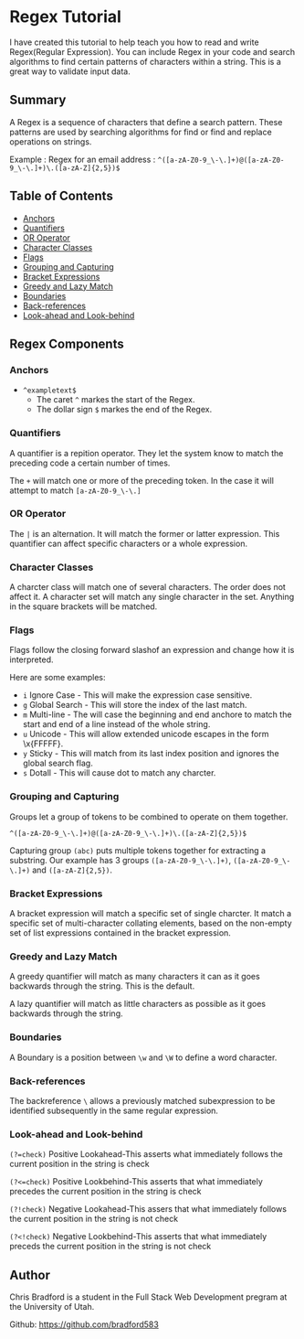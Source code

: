 # Regex Tutorial

I have created this tutorial to help teach you how to read and write Regex(Regular Expression). You can include Regex in your code and search algorithms to find certain patterns of characters within a string. This is a great way to validate input data.

## Summary

A Regex is a sequence of characters that define a search pattern. These patterns are used by searching algorithms for find or find and replace operations on strings.

Example :  Regex for an email address :
`^([a-zA-Z0-9_\-\.]+)@([a-zA-Z0-9_\-\.]+)\.([a-zA-Z]{2,5})$`


## Table of Contents

- [Anchors](#anchors)
- [Quantifiers](#quantifiers)
- [OR Operator](#or-operator)
- [Character Classes](#character-classes)
- [Flags](#flags)
- [Grouping and Capturing](#grouping-and-capturing)
- [Bracket Expressions](#bracket-expressions)
- [Greedy and Lazy Match](#greedy-and-lazy-match)
- [Boundaries](#boundaries)
- [Back-references](#back-references)
- [Look-ahead and Look-behind](#look-ahead-and-look-behind)

## Regex Components

### Anchors

* `^exampletext$`
    * The caret `^`  markes the start of the Regex.
    * The dollar sign `$`  markes the end of the Regex.

### Quantifiers

A quantifier is a repition operator. They let the system know to match the preceding code a certain number of times.

The `+` will match one or more of the preceding token. In the case it will attempt to match `[a-zA-Z0-9_\-\.]`


### OR Operator

The `|` is an alternation. It will match the former or latter expression. This quantifier can affect specific characters or a whole expression.  

### Character Classes

A charcter class will match one of several characters. The order does not affect it. A character set will match any single character in the set. Anything in the square brackets will be matched.

### Flags

Flags follow the closing forward slashof an expression and change how it is interpreted.

Here are some examples:
* `i` Ignore Case - This will make the expression case sensitive.
* `g` Global Search - This will store the index of the last match.
* `m` Multi-line - The will case the beginning and end anchore to match the start and end of a line instead of the whole string.
* `u` Unicode - This will allow extended unicode escapes in the form \x{FFFFF}.
* `y` Sticky - This will match from its last index position and ignores the global search flag.
* `s` Dotall - This will cause dot to match any charcter.


### Grouping and Capturing

Groups let a group of tokens to be combined to operate on them together.

`^([a-zA-Z0-9_\-\.]+)@([a-zA-Z0-9_\-\.]+)\.([a-zA-Z]{2,5})$`

Capturing group `(abc)` puts multiple tokens together for extracting a substring. Our example has 3 groups `([a-zA-Z0-9_\-\.]+)`, `([a-zA-Z0-9_\-\.]+)` and `([a-zA-Z]{2,5})`.


### Bracket Expressions

A bracket expression will match a specific set of single charcter. It match a specific set of multi-character collating elements, based on the non-empty set of list expressions contained in the bracket expression.

### Greedy and Lazy Match

A greedy quantifier will match as many characters it can as it goes backwards through the string. This is the default.

A lazy quantifier will match as little characters as possible as it goes backwards through the string.

### Boundaries

A Boundary is  a position between `\w` and `\W` to define a word character.

### Back-references

The backreference `\` allows a previously matched subexpression to be identified subsequently in the same regular expression. 

### Look-ahead and Look-behind

`(?=check)` Positive Lookahead-This asserts what immediately follows the current position in the string is check

`(?<=check)` Positive Lookbehind-This asserts that what immediately precedes the current position in the string is check

`(?!check)` Negative Lookahead-This assers that what immediately follows the current position in the string is not check

`(?<!check)` Negative Lookbehind-This asserts that what immediately preceds the current position in the string is not check

## Author

Chris Bradford is a student in the Full Stack Web Development pregram at the University of Utah. 

Github: https://github.com/bradford583
